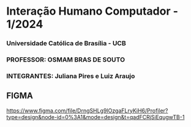 # Interação Humano Computador - 1/2024

### Universidade Católica de Brasília - UCB
### PROFESSOR: OSMAM BRAS DE SOUTO
### INTEGRANTES: Juliana Pires e Luiz Araujo

## FIGMA
https://www.figma.com/file/DrngSHLg9IOzgaFLryKiH6/Profiler?type=design&node-id=0%3A1&mode=design&t=qadFCRjSiEqugwTB-1
